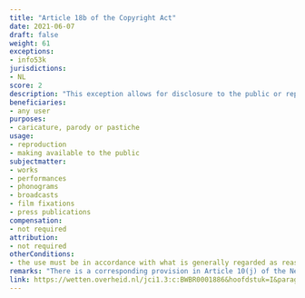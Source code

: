 ```yaml
---
title: "Article 18b of the Copyright Act"
date: 2021-06-07
draft: false
weight: 61
exceptions:
- info53k
jurisdictions:
- NL
score: 2
description: "This exception allows for disclosure to the public or reproduction of a literary, scientific or artistic work in the context of a caricature, parody or pastiche, provided that the use is in accordance with what is generally regarded as reasonably acceptable." 
beneficiaries:
- any user
purposes: 
- caricature, parody or pastiche
usage:
- reproduction
- making available to the public 
subjectmatter:
- works
- performances
- phonograms
- broadcasts
- film fixations
- press publications
compensation:
- not required
attribution: 
- not required
otherConditions: 
- the use must be in accordance with what is generally regarded as reasonably acceptable
remarks: "There is a corresponding provision in Article 10(j) of the Neighbouring Rights Act"
link: https://wetten.overheid.nl/jci1.3:c:BWBR0001886&hoofdstuk=I&paragraaf=6&artikel=18b
---
```

